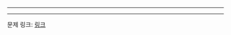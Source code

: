 ***

***
문제 링크: [링크](https://swexpertacademy.com/main/code/problem/problemDetail.do?problemLevel=1&contestProbId=AV2gbY0qAAQBBAS0&categoryId=AV2gbY0qAAQBBAS0&categoryType=CODE&problemTitle=&orderBy=PASS_RATE&selectCodeLang=ALL&select-1=1&pageSize=10&pageIndex=2)
